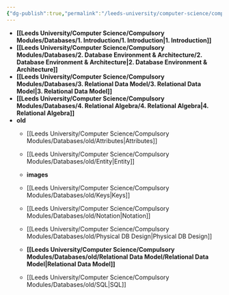 ```yaml
---
{"dg-publish":true,"permalink":"/leeds-university/computer-science/compulsory-modules/databases/databases/"}
---
```



- **[[Leeds University/Computer Science/Compulsory Modules/Databases/1. Introduction/1. Introduction\|1. Introduction]]**
- **[[Leeds University/Computer Science/Compulsory Modules/Databases/2. Database Environment & Architecture/2. Database Environment & Architecture\|2. Database Environment & Architecture]]**
- **[[Leeds University/Computer Science/Compulsory Modules/Databases/3. Relational Data Model/3. Relational Data Model\|3. Relational Data Model]]**
- **[[Leeds University/Computer Science/Compulsory Modules/Databases/4. Relational Algebra/4. Relational Algebra\|4. Relational Algebra]]**
- **old**
	- [[Leeds University/Computer Science/Compulsory Modules/Databases/old/Attributes\|Attributes]]
	- [[Leeds University/Computer Science/Compulsory Modules/Databases/old/Entity\|Entity]]
	- **images**

	- [[Leeds University/Computer Science/Compulsory Modules/Databases/old/Keys\|Keys]]
	- [[Leeds University/Computer Science/Compulsory Modules/Databases/old/Notation\|Notation]]
	- [[Leeds University/Computer Science/Compulsory Modules/Databases/old/Physical DB Design\|Physical DB Design]]
	- **[[Leeds University/Computer Science/Compulsory Modules/Databases/old/Relational Data Model/Relational Data Model\|Relational Data Model]]**
	- [[Leeds University/Computer Science/Compulsory Modules/Databases/old/SQL\|SQL]]


